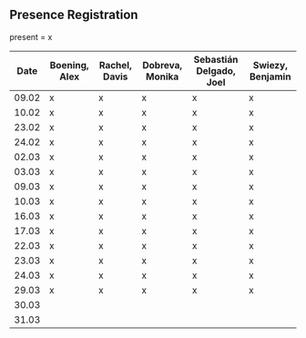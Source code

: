 ## Presence Registration
present = x

|Date|Boening, Alex|Rachel, Davis|Dobreva, Monika|Sebastián Delgado, Joel|Swiezy, Benjamin|
|---|---|---|---|---|---|
|09.02|x|x|x|x|x|
|10.02|x|x|x|x|x|
|23.02|x|x|x|x|x|
|24.02|x|x|x|x|x|
|02.03|x|x|x|x|x|
|03.03|x|x|x|x|x|
|09.03|x|x|x|x|x|
|10.03|x|x|x|x|x|
|16.03|x|x|x|x|x|
|17.03|x|x|x|x|x|
|22.03|x|x|x|x|x|
|23.03|x|x|x|x|x|
|24.03|x|x|x|x|x|
|29.03|x|x|x|x|x|
|30.03||||||
|31.03||||||

